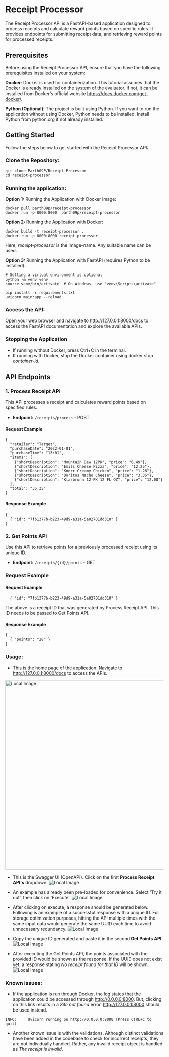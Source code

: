 # Receipt Processor

The Receipt Processor API is a FastAPI-based application designed to process receipts and calculate reward points based on specific rules. It provides endpoints for submitting receipt data, and retrieving reward points for processed receipts.

## Prerequisites
Before using the Receipt Processor API, ensure that you have the following prerequisites installed on your system:

**Docker**: Docker is used for containerization. This tutorial assumes that the Docker is already installed on the system of the evaluator. If not, it can be installed from Docker's official website https://docs.docker.com/get-docker/.

**Python (Optional)**: The project is built using Python. If you want to run the application without using Docker, Python needs to be installed. Install Python from python.org if not already installed.

## Getting Started
Follow the steps below to get started with the Receipt Processor API:

### Clone the Repository:


```
git clone Parth09P/Receipt-Processor
cd receipt-processor
```
### Running the application:

**Option 1:** Running the Application with Docker Image:
```
docker pull parth09p/receipt-processor      
docker run -p 8000:8000  parth09p/receipt-processor 
```

**Option 2:** Running the Application with Docker:
```
docker build -t receipt-processor .
docker run -p 8000:8000 receipt-processor
```
Here, *receipt-processor* is the image-name. Any suitable name can be used.

**Option 3:** Running the Application with FastAPI (requires Python to be installed):
```
# Setting a virtual environment is optional
python -m venv venv
source venv/bin/activate  # On Windows, use "venv\Scripts\activate"
```
```
pip install -r requirements.txt
uvicorn main:app --reload
```

### Access the API:
Open your web browser and navigate to http://127.0.0.1:8000/docs to access the FastAPI documentation and explore the available APIs.

### Stopping the Application
- If running without Docker, press Ctrl+C in the terminal.
- If running with Docker, stop the Docker container using docker stop *container-id*.

## API Endpoints

### 1. Process Receipt API

This API processes a receipt and calculates reward points based on specified rules.

- **Endpoint:** `/receipts/process` - POST

#### Request Example

```
{
  "retailer": "Target",
  "purchaseDate": "2022-01-01",
  "purchaseTime": "13:01",
  "items": [
    {"shortDescription": "Mountain Dew 12PK", "price": "6.49"},
    {"shortDescription": "Emils Cheese Pizza", "price": "12.25"},
    {"shortDescription": "Knorr Creamy Chicken", "price": "1.26"},
    {"shortDescription": "Doritos Nacho Cheese", "price": "3.35"},
    {"shortDescription": "Klarbrunn 12-PK 12 FL OZ", "price": "12.00"}
  ],
  "total": "35.35"
}
```

#### Response Example

```
{
  { "id": "7fb1377b-b223-49d9-a31a-5a02701dd310" }
}
```

### 2. Get Points API

Use this API to retrieve points for a previously processed receipt using its unique ID.

- **Endpoint:** `/receipts/{id}/points` - GET

### Request Example

#### Request Example

```
  { "id": "7fb1377b-b223-49d9-a31a-5a02701dd310" }
```
The above is a receipt ID that was generated by Process Receipt API. This ID needs to be passed to Get Points API.

#### Response Example
```
{
  { "points": "28" }
}
```

### Usage:
- This is the home page of the application. Navigate to http://127.0.0.1:8000/docs to access the APIs.
<img src="images/Home.png" alt="Local Image" width="600"/>

- This is the Swagger UI (OpenAPI). Click on the first **Process Receipt API's** dropdown.
![Local Image](images/Swagger.png)

- An example has already been pre-loaded for convenience. Select 'Try it out', then click on 'Execute'.
![Local Image](images/API.png)

- After clicking on execute, a response should be generated below. Following is an example of a successful response with a unique ID. For storage optimization purposes, hitting the API multiple times with the same input data would generate the same UUID each time to avoid unnecessary redundancy.
![Local Image](images/UUID.png)

- Copy the unique ID generated and paste it in the second **Get Points API**.
![Local Image](images/ID.png)

- After executing the Get Points API, the points associated with the provided ID would be shown as the response. If the UUID does not exist yet, a response stating *No receipt found for that ID* will be shown.
![Local Image](images/Points.png)

### Known issues:
- If the application is run through Docker, the log states that the application could be accessed through http://0.0.0.0:8000. But, clicking on this link results in a *Site not found* error. http://127.0.0.1:8000 should be used instead.
```
INFO:     Uvicorn running on http://0.0.0.0:8000 (Press CTRL+C to quit)
```

- Another known issue is with the validations. Although distinct validations have been added in the codebase to check for incorrect receipts, they are not  individually handled. Rather, any invalid receipt object is handled as *The receipt is invalid*. 
